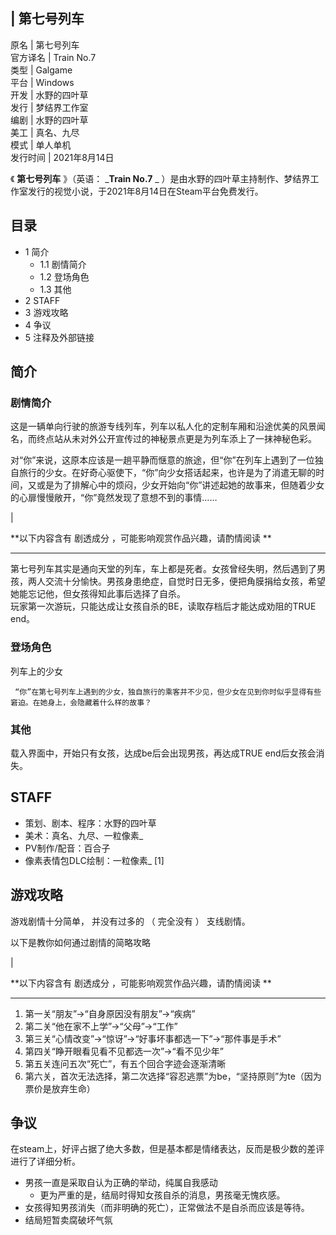 |  第七号列车  
---  
原名  |  第七号列车   
官方译名  |  Train No.7   
类型  |  Galgame   
平台  |  Windows   
开发  |  水野的四叶草   
发行  |  梦结界工作室   
编剧  |  水野的四叶草   
美工  |  真名、九尽   
模式  |  单人单机   
发行时间  |  2021年8月14日   
  
《 **第七号列车** 》（英语：  _**Train No.7** _
）是由水野的四叶草主持制作、梦结界工作室发行的视觉小说，于2021年8月14日在Steam平台免费发行。

##  目录

  * 1  简介 
    * 1.1  剧情简介 
    * 1.2  登场角色 
    * 1.3  其他 
  * 2  STAFF 
  * 3  游戏攻略 
  * 4  争议 
  * 5  注释及外部链接 

##  简介

###  剧情简介

这是一辆单向行驶的旅游专线列车，列车以私人化的定制车厢和沿途优美的风景闻名，而终点站从未对外公开宣传过的神秘景点更是为列车添上了一抹神秘色彩。

对“你”来说，这原本应该是一趟平静而惬意的旅途，但“你”在列车上遇到了一位独自旅行的少女。在好奇心驱使下，“你”向少女搭话起来，也许是为了消遣无聊的时间，又或是为了排解心中的烦闷，少女开始向“你”讲述起她的故事来，但随着少女的心扉慢慢敞开，“你”竟然发现了意想不到的事情……

|

**以下内容含有 剧透成分  ，可能影响观赏作品兴趣，请酌情阅读 **  
  
---  
第七号列车其实是通向天堂的列车，车上都是死者。女孩曾经失明，然后遇到了男孩，两人交流十分愉快。男孩身患绝症，自觉时日无多，便把角膜捐给女孩，希望她能忘记他，但女孩得知此事后选择了自杀。
</br> 玩家第一次游玩，只能达成让女孩自杀的BE，读取存档后才能达成劝阻的TRUE end。 </br>  
  
###  登场角色

列车上的少女

     “你”在第七号列车上遇到的少女，独自旅行的乘客并不少见，但少女在见到你时似乎显得有些窘迫。在她身上，会隐藏着什么样的故事？ 

###  其他

载入界面中，开始只有女孩，达成be后会出现男孩，再达成TRUE end后女孩会消失。

##  STAFF

  * 策划、剧本、程序：水野的四叶草 
  * 美术：真名、九尽、一粒像素_ 
  * PV制作/配音：百合子 
  * 像素表情包DLC绘制：一粒像素_  [1] 

##  游戏攻略

游戏剧情十分简单，  并没有过多的  （  完全没有  ）  支线剧情。

以下是教你如何通过剧情的简略攻略

|

**以下内容含有 剧透成分  ，可能影响观赏作品兴趣，请酌情阅读 **  
  
---  
  
  1. 第一关“朋友”→“自身原因没有朋友”→“疾病” 
  2. 第二关“他在家不上学”→“父母”→“工作” 
  3. 第三关“心情改变”→“惊讶”→“好事坏事都选一下”→“那件事是手术” 
  4. 第四关“睁开眼看见看不见都选一次”→“看不见少年” 
  5. 第五关连问五次“死亡”，有五个回合字迹会逐渐清晰 
  6. 第六关，首次无法选择，第二次选择“容忍逃票”为be，“坚持原则”为te（因为票价是放弃生命） 

  
  
##  争议

在steam上，好评占据了绝大多数，但是基本都是情绪表达，反而是极少数的差评进行了详细分析。

  * 男孩一直是采取自认为正确的举动，纯属自我感动 
    * 更为严重的是，结局时得知女孩自杀的消息，男孩毫无愧疚感。 
  * 女孩得知男孩消失（而非明确的死亡），正常做法不是自杀而应该是等待。 
  * 结局短暂卖腐破坏气氛 